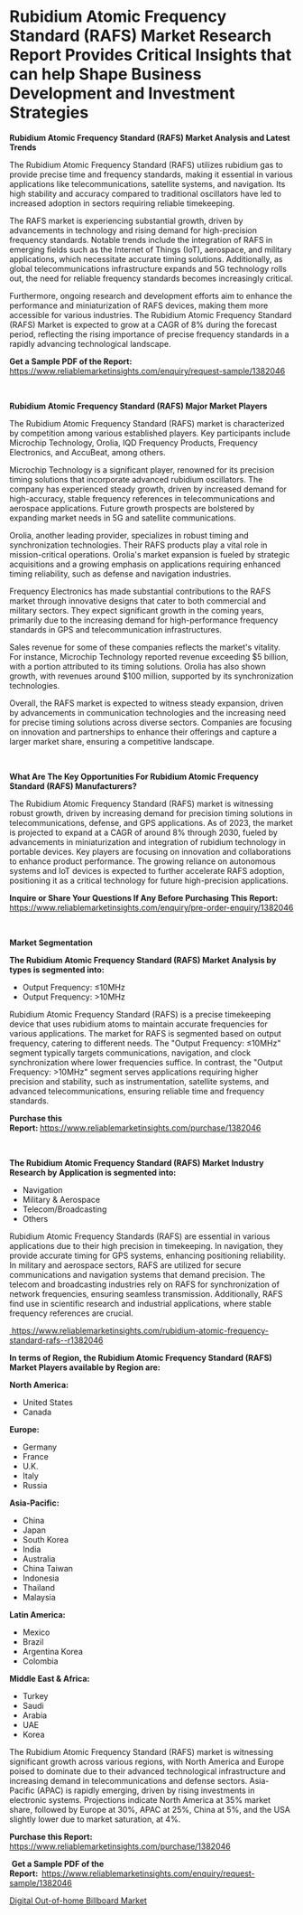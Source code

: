 <p><h1>Rubidium Atomic Frequency Standard (RAFS) Market Research Report Provides Critical Insights that can help Shape Business Development and Investment Strategies</h1></p><p><strong>Rubidium Atomic Frequency Standard (RAFS) Market Analysis and Latest Trends</strong></p>
<p><p>The Rubidium Atomic Frequency Standard (RAFS) utilizes rubidium gas to provide precise time and frequency standards, making it essential in various applications like telecommunications, satellite systems, and navigation. Its high stability and accuracy compared to traditional oscillators have led to increased adoption in sectors requiring reliable timekeeping.</p><p>The RAFS market is experiencing substantial growth, driven by advancements in technology and rising demand for high-precision frequency standards. Notable trends include the integration of RAFS in emerging fields such as the Internet of Things (IoT), aerospace, and military applications, which necessitate accurate timing solutions. Additionally, as global telecommunications infrastructure expands and 5G technology rolls out, the need for reliable frequency standards becomes increasingly critical.</p><p>Furthermore, ongoing research and development efforts aim to enhance the performance and miniaturization of RAFS devices, making them more accessible for various industries. The Rubidium Atomic Frequency Standard (RAFS) Market is expected to grow at a CAGR of 8% during the forecast period, reflecting the rising importance of precise frequency standards in a rapidly advancing technological landscape.</p></p>
<p><strong>Get a Sample PDF of the Report:&nbsp;</strong> <a href="https://www.reliablemarketinsights.com/enquiry/request-sample/1382046?utm_campaign=2287&utm_medium=2&utm_source=Github&utm_content=ia&utm_term=12022025&utm_id=rubidium-atomic-frequency-standard-rafs">https://www.reliablemarketinsights.com/enquiry/request-sample/1382046</a></p>
<p>&nbsp;</p>
<p><strong>Rubidium Atomic Frequency Standard (RAFS) Major Market Players</strong></p>
<p><p>The Rubidium Atomic Frequency Standard (RAFS) market is characterized by competition among various established players. Key participants include Microchip Technology, Orolia, IQD Frequency Products, Frequency Electronics, and AccuBeat, among others.</p><p>Microchip Technology is a significant player, renowned for its precision timing solutions that incorporate advanced rubidium oscillators. The company has experienced steady growth, driven by increased demand for high-accuracy, stable frequency references in telecommunications and aerospace applications. Future growth prospects are bolstered by expanding market needs in 5G and satellite communications.</p><p>Orolia, another leading provider, specializes in robust timing and synchronization technologies. Their RAFS products play a vital role in mission-critical operations. Orolia's market expansion is fueled by strategic acquisitions and a growing emphasis on applications requiring enhanced timing reliability, such as defense and navigation industries.</p><p>Frequency Electronics has made substantial contributions to the RAFS market through innovative designs that cater to both commercial and military sectors. They expect significant growth in the coming years, primarily due to the increasing demand for high-performance frequency standards in GPS and telecommunication infrastructures.</p><p>Sales revenue for some of these companies reflects the market's vitality. For instance, Microchip Technology reported revenue exceeding $5 billion, with a portion attributed to its timing solutions. Orolia has also shown growth, with revenues around $100 million, supported by its synchronization technologies.</p><p>Overall, the RAFS market is expected to witness steady expansion, driven by advancements in communication technologies and the increasing need for precise timing solutions across diverse sectors. Companies are focusing on innovation and partnerships to enhance their offerings and capture a larger market share, ensuring a competitive landscape.</p></p>
<p>&nbsp;</p>
<p><strong>What Are The Key Opportunities For Rubidium Atomic Frequency Standard (RAFS) Manufacturers?</strong></p>
<p><p>The Rubidium Atomic Frequency Standard (RAFS) market is witnessing robust growth, driven by increasing demand for precision timing solutions in telecommunications, defense, and GPS applications. As of 2023, the market is projected to expand at a CAGR of around 8% through 2030, fueled by advancements in miniaturization and integration of rubidium technology in portable devices. Key players are focusing on innovation and collaborations to enhance product performance. The growing reliance on autonomous systems and IoT devices is expected to further accelerate RAFS adoption, positioning it as a critical technology for future high-precision applications.</p></p>
<p><strong>Inquire or Share Your Questions If Any Before Purchasing This Report:</strong> <a href="https://www.reliablemarketinsights.com/enquiry/pre-order-enquiry/1382046?utm_campaign=2287&utm_medium=2&utm_source=Github&utm_content=ia&utm_term=12022025&utm_id=rubidium-atomic-frequency-standard-rafs">https://www.reliablemarketinsights.com/enquiry/pre-order-enquiry/1382046</a></p>
<p>&nbsp;</p>
<p><strong>Market Segmentation</strong></p>
<p><strong>The Rubidium Atomic Frequency Standard (RAFS) Market Analysis by types is segmented into:</strong></p>
<p><ul><li>Output Frequency: ≤10MHz</li><li>Output Frequency: >10MHz</li></ul></p>
<p><p>Rubidium Atomic Frequency Standard (RAFS) is a precise timekeeping device that uses rubidium atoms to maintain accurate frequencies for various applications. The market for RAFS is segmented based on output frequency, catering to different needs. The "Output Frequency: ≤10MHz" segment typically targets communications, navigation, and clock synchronization where lower frequencies suffice. In contrast, the "Output Frequency: >10MHz" segment serves applications requiring higher precision and stability, such as instrumentation, satellite systems, and advanced telecommunications, ensuring reliable time and frequency standards.</p></p>
<p><strong>Purchase this Report:&nbsp;</strong><a href="https://www.reliablemarketinsights.com/purchase/1382046?utm_campaign=2287&utm_medium=2&utm_source=Github&utm_content=ia&utm_term=12022025&utm_id=rubidium-atomic-frequency-standard-rafs">https://www.reliablemarketinsights.com/purchase/1382046</a></p>
<p>&nbsp;</p>
<p><strong>The Rubidium Atomic Frequency Standard (RAFS) Market Industry Research by Application is segmented into:</strong></p>
<p><ul><li>Navigation</li><li>Military & Aerospace</li><li>Telecom/Broadcasting</li><li>Others</li></ul></p>
<p><p>Rubidium Atomic Frequency Standards (RAFS) are essential in various applications due to their high precision in timekeeping. In navigation, they provide accurate timing for GPS systems, enhancing positioning reliability. In military and aerospace sectors, RAFS are utilized for secure communications and navigation systems that demand precision. The telecom and broadcasting industries rely on RAFS for synchronization of network frequencies, ensuring seamless transmission. Additionally, RAFS find use in scientific research and industrial applications, where stable frequency references are crucial.</p></p>
<p><a href="https://www.reliablemarketinsights.com/rubidium-atomic-frequency-standard-rafs--r1382046?utm_campaign=2287&utm_medium=2&utm_source=Github&utm_content=ia&utm_term=12022025&utm_id=rubidium-atomic-frequency-standard-rafs">&nbsp;https://www.reliablemarketinsights.com/rubidium-atomic-frequency-standard-rafs--r1382046</a></p>
<p><strong>In terms of Region, the Rubidium Atomic Frequency Standard (RAFS) Market Players available by Region are:</strong></p>
<p>
    <p> <strong> North America: </strong>
        <ul>
            <li>United States</li>
            <li>Canada</li>
        </ul>
        </p> 
    <p> <strong> Europe: </strong>
        <ul>
            <li>Germany</li>
            <li>France</li>
            <li>U.K.</li>
            <li>Italy</li>
            <li>Russia</li>
        </ul>
        </p> 
    <p> <strong> Asia-Pacific: </strong>
        <ul>
            <li>China</li>
            <li>Japan</li>
            <li>South Korea</li>
            <li>India</li>
            <li>Australia</li>
            <li>China Taiwan</li>
            <li>Indonesia</li>
            <li>Thailand</li>
            <li>Malaysia</li>
        </ul>
        </p> 
    <p> <strong> Latin America: </strong>
        <ul>
            <li>Mexico</li>
            <li>Brazil</li>
            <li>Argentina Korea</li>
            <li>Colombia</li>
        </ul>
        </p> 
    <p> <strong> Middle East & Africa: </strong>
        <ul>
            <li>Turkey</li>
            <li>Saudi</li>
            <li>Arabia</li>
            <li>UAE</li>
            <li>Korea</li>
        </ul>
    </p>
    </p>
<p><p>The Rubidium Atomic Frequency Standard (RAFS) market is witnessing significant growth across various regions, with North America and Europe poised to dominate due to their advanced technological infrastructure and increasing demand in telecommunications and defense sectors. Asia-Pacific (APAC) is rapidly emerging, driven by rising investments in electronic systems. Projections indicate North America at 35% market share, followed by Europe at 30%, APAC at 25%, China at 5%, and the USA slightly lower due to market saturation, at 4%.</p></p>
<p><strong>Purchase this Report: </strong><a href="https://www.reliablemarketinsights.com/purchase/1382046?utm_campaign=2287&utm_medium=2&utm_source=Github&utm_content=ia&utm_term=12022025&utm_id=rubidium-atomic-frequency-standard-rafs">https://www.reliablemarketinsights.com/purchase/1382046</a></p>
<p>&nbsp;<strong>Get a Sample PDF of the Report:&nbsp;&nbsp;</strong><a href="https://www.reliablemarketinsights.com/enquiry/request-sample/1382046?utm_campaign=2287&utm_medium=2&utm_source=Github&utm_content=ia&utm_term=12022025&utm_id=rubidium-atomic-frequency-standard-rafs">https://www.reliablemarketinsights.com/enquiry/request-sample/1382046</a></p>
<p><strong></strong></p>
<p><p><a href="https://github.com/princessbartram3/Market-Research-Report-List-1/blob/main/digital-out-of-home-billboard-market.md?utm_campaign=2287&utm_medium=2&utm_source=Github&utm_content=ia&utm_term=12022025&utm_id=rubidium-atomic-frequency-standard-rafs">Digital Out-of-home Billboard Market</a></p></p>